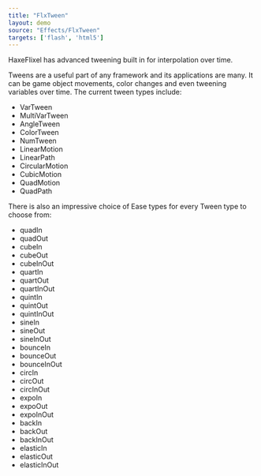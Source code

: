 ```yaml
---
title: "FlxTween"
layout: demo
source: "Effects/FlxTween"
targets: ['flash', 'html5']
---
```


HaxeFlixel has advanced tweening built in for interpolation over time.

Tweens are a useful part of any framework and its applications are many. It can be game object movements, color changes and even tweening variables over time. The current tween types include:

<ul className="columns-2">
	<li>VarTween</li>
	<li>MultiVarTween</li>
	<li>AngleTween</li>
	<li>ColorTween</li>
	<li>NumTween</li>
	<li>LinearMotion</li>
	<li>LinearPath</li>
	<li>CircularMotion</li>
	<li>CubicMotion</li>
	<li>QuadMotion</li>
	<li>QuadPath</li>
</ul>

There is also an impressive choice of Ease types for every Tween type to choose from:

<ul className="columns-2">
	<li>quadIn</li>
	<li>quadOut</li>
	<li>cubeIn</li>
	<li>cubeOut</li>
	<li>cubeInOut</li>
	<li>quartIn</li>
	<li>quartOut</li>
	<li>quartInOut</li>
	<li>quintIn</li>
	<li>quintOut</li>
	<li>quintInOut</li>
	<li>sineIn</li>
	<li>sineOut</li>
	<li>sineInOut</li>
	<li>bounceIn</li>
	<li>bounceOut</li>
	<li>bounceInOut</li>
	<li>circIn</li>
	<li>circOut</li>
	<li>circInOut</li>
	<li>expoIn</li>
	<li>expoOut</li>
	<li>expoInOut</li>
	<li>backIn</li>
	<li>backOut</li>
	<li>backInOut</li>
	<li>elasticIn</li>
	<li>elasticOut</li>
	<li>elasticInOut</li>
</ul>
